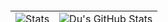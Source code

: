 <!-- ## Hi there 👋🚀 -->
<!--
**khanhduzz/khanhduzz** is a ✨ _special_ ✨ repository because its `README.md` (this file) appears on your GitHub profile.

Here are some ideas to get you started:

- 🔭 I’m currently working on ...
- 🌱 I’m currently learning ...
- 👯 I’m looking to collaborate on ...
- 🤔 I’m looking for help with ...
- 💬 Ask me about ...
- 📫 How to reach me: ...
- 😄 Pronouns: ...
- ⚡ Fun fact: ...
-->
<div align="center">
 <!--   <h2>🚀 About Me</h2> -->
<!--     <p><img src="termina-gh.gif" alt="Terminal GH GIF" /></p> -->
<!--     <p>I'm a Software Engineering specialist at Website developer with Java, Spring,...</p> -->
</div>

<!-- [![An image of @khanhduzz's Holopin badges, which is a link to view their full Holopin profile](https://holopin.me/khanhduzz)](https://holopin.io/@khanhduzz) -->

<!--
<div align="center" style="font-size: small;">
  <a href="https://holopin.io/@khanhduzz">
    <img src="https://holopin.me/khanhduzz" alt="An image of @khanhduzz's Holopin badges">
  </a>
</div>
-->

<div align="center">
 <table align="center" width="100%" height="100%" >
    <tr>
<!--        <td><img style="border: none;" src="https://github-profile-summary-cards.vercel.app/api/cards/profile-details?username=khanhduzz&theme=github" alt="Du's GitHub Stats"/></td>    -->
<!--        <td><img style="border: none;" src="https://github-readme-streak-stats.herokuapp.com/?user=khanhduzz&theme=github" alt="Du's Contribution Streak"/></td> -->
    </tr>
 </table>

 <table align="center" width="100%" height="100%" >
    <tr>
<!--         <td><img style="border: none;" src="https://github-profile-summary-cards.vercel.app/api/cards/stats?username=khanhduzz&theme=github" alt="Du's GitHub Stats"/></td> -->
<!--         <td><img style="border: none;" src="https://github-profile-summary-cards.vercel.app/api/cards/productive-time?username=khanhduzz&theme=github&utcOffset=7" alt="Du's GitHub Stats"/> -->
     <td><img src="https://github-readme-stats.vercel.app/api?username=khanhduzz&show_icons=true&theme=light" alt="Stats"/></td>
        <td><img style="border: none;" src="https://github-profile-summary-cards.vercel.app/api/cards/repos-per-language?username=khanhduzz&theme=github" alt="Du's GitHub Stats"/></td>
<!--         <td><img style="border: none;" src="https://github-profile-summary-cards.vercel.app/api/cards/most-commit-language?username=khanhduzz&theme=github" alt="Du's GitHub Stats"/></td> -->
    </tr>
 </table>
</div>

<div align="center">
<!--     <img src="https://github-readme-stats.vercel.app/api?username=khanhduzz&show_icons=true&theme=light" alt="Stats"/> -->
</div>
<!--
<div align="center">
  <img src="https://raw.githubusercontent.com/khanhduzz/khanhduzz/output/github-contribution-grid-snake-dark.svg#gh-dark-mode-only" alt="GitHub Contribution Grid Snake Animation Dark Mode"/>
  <img src="https://raw.githubusercontent.com/khanhduzz/khanhduzz/output/github-contribution-grid-snake.svg#gh-light-mode-only" alt="GitHub Contribution Grid Snake Animation Light Mode"/>
</div>
-->

<!-- [![](https://visitcount.itsvg.in/api?id=khanhduzz&icon=0&color=3)](https://visitcount.itsvg.in) -->

[![](https://visitcount.itsvg.in/api?id=khanhduzz&label=Eur%C3%A9ka&color=6&icon=9&pretty=false)](https://visitcount.itsvg.in)

